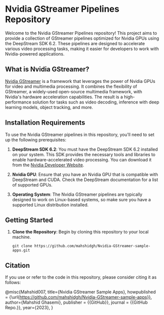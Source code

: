 # Nvidia GStreamer Pipelines Repository

Welcome to the Nvidia GStreamer Pipelines repository! This project aims to provide a collection of GStreamer pipelines optimized for Nvidia GPUs using the DeepStream SDK 6.2. These pipelines are designed to accelerate various video processing tasks, making it easier for developers to work with Nvidia-powered applications.

## What is Nvidia GStreamer?

[Nvidia GStreamer](https://developer.nvidia.com/deepstream-sdk) is a framework that leverages the power of Nvidia GPUs for video and multimedia processing. It combines the flexibility of GStreamer, a widely-used open-source multimedia framework, with Nvidia's hardware acceleration capabilities. The result is a high-performance solution for tasks such as video decoding, inference with deep learning models, object tracking, and more.

## Installation Requirements

To use the Nvidia GStreamer pipelines in this repository, you'll need to set up the following prerequisites:

1. **DeepStream SDK 6.2**: You must have the DeepStream SDK 6.2 installed on your system. This SDK provides the necessary tools and libraries to enable hardware-accelerated video processing. You can download it from the [Nvidia Developer Website](https://developer.nvidia.com/deepstream-sdk).

2. **Nvidia GPU**: Ensure that you have an Nvidia GPU that is compatible with DeepStream and CUDA. Check the DeepStream documentation for a list of supported GPUs.

3. **Operating System**: The Nvidia GStreamer pipelines are typically designed to work on Linux-based systems, so make sure you have a supported Linux distribution installed.

## Getting Started

1. **Clone the Repository**: Begin by cloning this repository to your local machine.

   ```shell
   git clone https://github.com/mahshidgh/Nvidia-GStreamer-sample-apps.git
   ```
## Citation

If you use or refer to the code in this repository, please consider citing it as follows:

@misc{Mahshid007,
   title={Nvidia GStreamer Sample Apps},
   howpublished = {\url{https://github.com/mahshidgh/Nvidia-GStreamer-sample-apps}},
   author={Mahshid Ghasemi},
   publisher = {{GitHub}},
   journal = {{GitHub Repo.}},
   year={2023},
}

